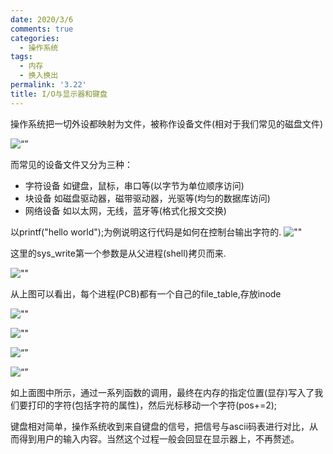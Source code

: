 ```yaml
---
date: 2020/3/6
comments: true
categories:
  - 操作系统
tags:
  - 内存
  - 换入换出
permalink: '3.22'
title: I/O与显示器和键盘
---
```

操作系统把一切外设都映射为文件，被称作设备文件(相对于我们常见的磁盘文件)

![“”](https://pic.downk.cc/item/5e72121ae83c3a1e3a01015b.jpg)

而常见的设备文件又分为三种：

* 字符设备 如键盘，鼠标，串口等(以字节为单位顺序访问)
* 块设备  如磁盘驱动器，磁带驱动器，光驱等(均匀的数据库访问)
* 网络设备 如以太网，无线，蓝牙等(格式化报文交换)

以printf("hello world");为例说明这行代码是如何在控制台输出字符的.
![""](https://pic.downk.cc/item/5e723b3ce83c3a1e3a1d56aa.jpg)

这里的sys_write第一个参数是从父进程(shell)拷贝而来.

![""](https://pic.downk.cc/item/5e723e5ee83c3a1e3a1ef74d.jpg)

从上图可以看出，每个进程(PCB)都有一个自己的file_table,存放inode

![""](https://pic.downk.cc/item/5e723ed0e83c3a1e3a1f3452.jpg)

![""](https://pic.downk.cc/item/5e723f0ae83c3a1e3a1f4ddc.jpg)

![“”](https://pic.downk.cc/item/5e723f68e83c3a1e3a1f76c7.jpg)

![“”](https://pic.downk.cc/item/5e723fbce83c3a1e3a1fac32.jpg)

如上面图中所示，通过一系列函数的调用，最终在内存的指定位置(显存)写入了我们要打印的字符(包括字符的属性)，然后光标移动一个字符(pos+=2);

键盘相对简单，操作系统收到来自键盘的信号，把信号与ascii码表进行对比，从而得到用户的输入内容。当然这个过程一般会回显在显示器上，不再赘述。